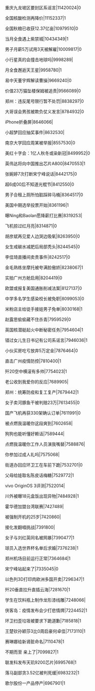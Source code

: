 重庆九龙坡区要封区系谣言|11420024|0

全国核酸检测再降价|11152337|1

全国秋粮已收获12.37亿亩|10979510|0

当月全食遇上紫禁城|10434349|1

男子月薪5万试用3天被解雇|10009817|0

小行星真的会撞击地球吗|9998289|

月全食邂逅天王星|9958780|1

易中天董宇辉解读曹操|9669240|0

价值23万猫坠楼保姆被追责|9566089|0

郑州：违反尾号限行暂不处罚|8838297|0

大哥误会男孩被欺负仗义发言|8784932|0

iPhone折叠屏|8646066|

小超梦回应抽奖事件|8632530|

南京大学回应周某被举报|8557530|0

美红十字会：1亿人秋冬或染新冠|8499952|0

英伟达将向中国推出芯片A800|8470553|1

张婉婷7次打断宋宁峰说话|8442175|0

超6成00后不知道光棍节|8412550|0

男子合租上厕所怕脏踩碎马桶|8364517|0

美国中期选举投票开始|8361196|1

曝Ning和Baolan愿降薪打比赛|8319253|

飞机掠过红月亮|8314871|0

胡彦斌再见爱人边哭边吸氧|8263950|0

女生戒碳水减肥后局部秃头|8244545|0

李佳琦直播间卖贵事件|8242517|0

金毛熟练坐摩托被夸满脸傲娇|8238067|1

实拍广州方舱启用|8204419|0

欧盟或报复美国通胀削减法案|8127137|0

中学多名学生感染校长被免职|8099053|0

米粉店主给徒手接娃男子免单|8030168|1

赵露思偷偷藏不住杀青|7959529|0

英国核潜艇起火中断秘密任务|7954604|1

错过女儿生日书记有公司系谣言|7946036|1

小伙买房吃亏放弃5万定金|7876464|0

直击广州疫情防控|7810400|1

歼20空中横滚有多帅|7754023|1

老公收到我爱你的反应|7689905|

郑州：统筹防疫和复工复产|7679442|1

女子卖河豚鱼干被判赔23万|7613455|0

国产飞机再获330架确认订单|7611991|0

被点燃我温暖你这段爽到|7602658|

狗狗也能听懂好赖话|7589444|

点燃我温暖你工作人员演我嘴替|7588876|

你参加过成人礼吗|7575068|

街道办回应环卫工在车前下跪|7532701|0

父母给娃取名陈皮话梅糖|7529772|1

vivo OriginOS 3评测|7522014|

川外被曝18元盒饭出现异物|7484928|1

霍华德加盟台湾联赛|7427489|

被强制开机的25岁|7420860|

接化发翻唱挑战|7391800|

女子与刘红英同名被网暴|7390477|1

球员入选世界杯名单后求婚|7376238|1

郑州机场目前运行正常|7364684|1

宋宁峰站起来了|7335045|0

以色列3D打印肉欧洲多国开卖|7296347|1

歼20垂直拉升直插云海|7281670|1

学生在饮料瓶上制作龙形漆线雕|7248066|

侠客岛：疫情发布会少打悲情牌|7224452|1

环卫扫歪垃圾被要求下跪道歉|7185818|1

王楚钦孙颖莎3比0周启豪何卓佳|7173110|1

赛琳娜给新肾脏命名|7110478|1

不期而至 亲上了|7099827|1

联发科发布天玑9200芯片|6995768|1

落马副部贪3.52亿被判死缓|6983232|1

歌尔股份一产品停产|6967901|1

